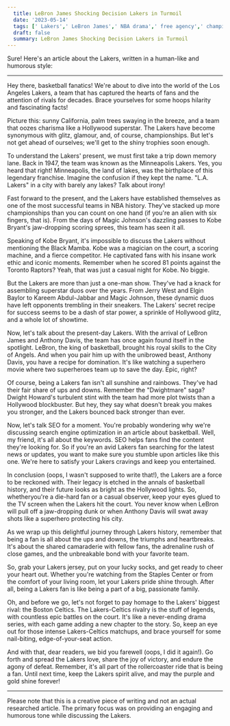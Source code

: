 ```yaml
---
  title: LeBron James Shocking Decision Lakers in Turmoil 
  date: '2023-05-14'
  tags: [' Lakers',' LeBron James',' NBA drama',' free agency',' championship hopes']
  draft: false
  summary: LeBron James Shocking Decision Lakers in Turmoil 
---
```

  Sure! Here's an article about the Lakers, written in a human-like and humorous style:

---

Hey there, basketball fanatics! We're about to dive into the world of the Los Angeles Lakers, a team that has captured the hearts of fans and the attention of rivals for decades. Brace yourselves for some hoops hilarity and fascinating facts!

Picture this: sunny California, palm trees swaying in the breeze, and a team that oozes charisma like a Hollywood superstar. The Lakers have become synonymous with glitz, glamour, and, of course, championships. But let's not get ahead of ourselves; we'll get to the shiny trophies soon enough.

To understand the Lakers' present, we must first take a trip down memory lane. Back in 1947, the team was known as the Minneapolis Lakers. Yes, you heard that right! Minneapolis, the land of lakes, was the birthplace of this legendary franchise. Imagine the confusion if they kept the name. "L.A. Lakers" in a city with barely any lakes? Talk about irony!

Fast forward to the present, and the Lakers have established themselves as one of the most successful teams in NBA history. They've stacked up more championships than you can count on one hand (if you're an alien with six fingers, that is). From the days of Magic Johnson's dazzling passes to Kobe Bryant's jaw-dropping scoring sprees, this team has seen it all.

Speaking of Kobe Bryant, it's impossible to discuss the Lakers without mentioning the Black Mamba. Kobe was a magician on the court, a scoring machine, and a fierce competitor. He captivated fans with his insane work ethic and iconic moments. Remember when he scored 81 points against the Toronto Raptors? Yeah, that was just a casual night for Kobe. No biggie.

But the Lakers are more than just a one-man show. They've had a knack for assembling superstar duos over the years. From Jerry West and Elgin Baylor to Kareem Abdul-Jabbar and Magic Johnson, these dynamic duos have left opponents trembling in their sneakers. The Lakers' secret recipe for success seems to be a dash of star power, a sprinkle of Hollywood glitz, and a whole lot of showtime.

Now, let's talk about the present-day Lakers. With the arrival of LeBron James and Anthony Davis, the team has once again found itself in the spotlight. LeBron, the king of basketball, brought his royal skills to the City of Angels. And when you pair him up with the unibrowed beast, Anthony Davis, you have a recipe for domination. It's like watching a superhero movie where two superheroes team up to save the day. Epic, right?

Of course, being a Lakers fan isn't all sunshine and rainbows. They've had their fair share of ups and downs. Remember the "Dwightmare" saga? Dwight Howard's turbulent stint with the team had more plot twists than a Hollywood blockbuster. But hey, they say what doesn't break you makes you stronger, and the Lakers bounced back stronger than ever.

Now, let's talk SEO for a moment. You're probably wondering why we're discussing search engine optimization in an article about basketball. Well, my friend, it's all about the keywords. SEO helps fans find the content they're looking for. So if you're an avid Lakers fan searching for the latest news or updates, you want to make sure you stumble upon articles like this one. We're here to satisfy your Lakers cravings and keep you entertained.

In conclusion (oops, I wasn't supposed to write that!), the Lakers are a force to be reckoned with. Their legacy is etched in the annals of basketball history, and their future looks as bright as the Hollywood lights. So, whetheryou're a die-hard fan or a casual observer, keep your eyes glued to the TV screen when the Lakers hit the court. You never know when LeBron will pull off a jaw-dropping dunk or when Anthony Davis will swat away shots like a superhero protecting his city.

As we wrap up this delightful journey through Lakers history, remember that being a fan is all about the ups and downs, the triumphs and heartbreaks. It's about the shared camaraderie with fellow fans, the adrenaline rush of close games, and the unbreakable bond with your favorite team.

So, grab your Lakers jersey, put on your lucky socks, and get ready to cheer your heart out. Whether you're watching from the Staples Center or from the comfort of your living room, let your Lakers pride shine through. After all, being a Lakers fan is like being a part of a big, passionate family.

Oh, and before we go, let's not forget to pay homage to the Lakers' biggest rival: the Boston Celtics. The Lakers-Celtics rivalry is the stuff of legends, with countless epic battles on the court. It's like a never-ending drama series, with each game adding a new chapter to the story. So, keep an eye out for those intense Lakers-Celtics matchups, and brace yourself for some nail-biting, edge-of-your-seat action.

And with that, dear readers, we bid you farewell (oops, I did it again!). Go forth and spread the Lakers love, share the joy of victory, and endure the agony of defeat. Remember, it's all part of the rollercoaster ride that is being a fan. Until next time, keep the Lakers spirit alive, and may the purple and gold shine forever!

---

Please note that this is a creative piece of writing and not an actual researched article. The primary focus was on providing an engaging and humorous tone while discussing the Lakers.
  